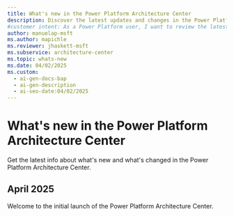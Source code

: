 ```yaml
---
title: What's new in the Power Platform Architecture Center
description: Discover the latest updates and changes in the Power Platform and Microsoft Copilot Studio Architecture Center.
#customer intent: As a Power Platform user, I want to review the latest updates so that I can design better solutions for Power Platform.  
author: manuelap-msft
ms.author: mapichle
ms.reviewer: jhaskett-msft
ms.subservice: architecture-center
ms.topic: whats-new
ms.date: 04/02/2025
ms.custom:
  - ai-gen-docs-bap
  - ai-gen-description
  - ai-seo-date:04/02/2025
---
```


# What's new in the Power Platform Architecture Center

Get the latest info about what's new and what's changed in the Power Platform Architecture Center.

## April 2025

Welcome to the initial launch of the Power Platform Architecture Center.
